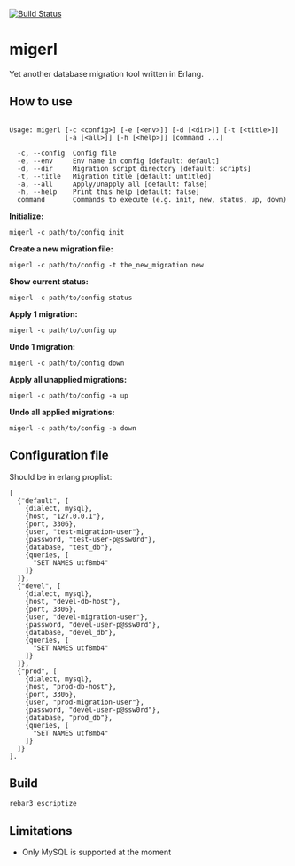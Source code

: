 [![Build Status](https://travis-ci.org/yowcow/migerl.svg?branch=master)](https://travis-ci.org/yowcow/migerl)

migerl
======

Yet another database migration tool written in Erlang.


How to use
----------

```

Usage: migerl [-c <config>] [-e [<env>]] [-d [<dir>]] [-t [<title>]]
              [-a [<all>]] [-h [<help>]] [command ...]

  -c, --config  Config file
  -e, --env     Env name in config [default: default]
  -d, --dir     Migration script directory [default: scripts]
  -t, --title   Migration title [default: untitled]
  -a, --all     Apply/Unapply all [default: false]
  -h, --help    Print this help [default: false]
  command       Commands to execute (e.g. init, new, status, up, down)

```

**Initialize:**

    migerl -c path/to/config init

**Create a new migration file:**

    migerl -c path/to/config -t the_new_migration new

**Show current status:**

    migerl -c path/to/config status

**Apply 1 migration:**

    migerl -c path/to/config up

**Undo 1 migration:**

    migerl -c path/to/config down

**Apply all unapplied migrations:**

    migerl -c path/to/config -a up

**Undo all applied migrations:**

    migerl -c path/to/config -a down


Configuration file
------------------

Should be in erlang proplist:

```
[
  {"default", [
    {dialect, mysql},
    {host, "127.0.0.1"},
    {port, 3306},
    {user, "test-migration-user"},
    {password, "test-user-p@ssw0rd"},
    {database, "test_db"},
    {queries, [
      "SET NAMES utf8mb4"
    ]}
  ]},
  {"devel", [
    {dialect, mysql},
    {host, "devel-db-host"},
    {port, 3306},
    {user, "devel-migration-user"},
    {password, "devel-user-p@ssw0rd"},
    {database, "devel_db"},
    {queries, [
      "SET NAMES utf8mb4"
    ]}
  ]},
  {"prod", [
    {dialect, mysql},
    {host, "prod-db-host"},
    {port, 3306},
    {user, "prod-migration-user"},
    {password, "devel-user-p@ssw0rd"},
    {database, "prod_db"},
    {queries, [
      "SET NAMES utf8mb4"
    ]}
  ]}
].
```


Build
-----

    rebar3 escriptize


Limitations
-----------

* Only MySQL is supported at the moment
